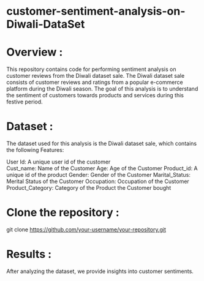 # customer-sentiment-analysis-on-Diwali-DataSet
# Overview :
This repository contains code for performing sentiment analysis on customer reviews from the Diwali dataset sale. The Diwali dataset sale consists of customer reviews and ratings from a popular e-commerce platform during the Diwali season. The goal of this analysis is to understand the sentiment of customers towards products and services during this festive period.


# Dataset :
The dataset used for this analysis is the Diwali dataset sale, which contains the following Features:

User Id: A unique user id of the customer\
Cust_name: Name of the Customer
Age: Age of the Customer
Product_id: A unique id of the product
Gender: Gender of the Customer
Marital_Status: Merital Status of the Customer
Occupation: Occupation of the Customer
Product_Category: Category of the Product the Customer bought


# Clone the repository :
git clone https://github.com/your-username/your-repository.git

# Results :
After analyzing the dataset, we provide insights into customer sentiments.
